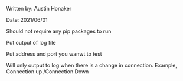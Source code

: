 Written by: Austin Honaker

Date: 2021/06/01

Should not require any pip packages to run

Put output of log file

Put address and port you wanwt to test

Will only output to log when there is a change in connection.  Example, Connection up /Connection Down